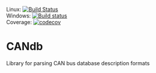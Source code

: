 Linux: [![Build Status](https://travis-ci.org/GENIVI/CANdb.svg?branch=master)](https://travis-ci.org/GENIVI/CANdb) <br />
Windows: [![Build status](https://ci.appveyor.com/api/projects/status/cq9bwxy8qc56fx9p/branch/master?svg=true)](https://ci.appveyor.com/project/rkollataj/candbc/branch/master) <br />
Coverage: [![codecov](https://codecov.io/gh/GENIVI/CANdb/branch/master/graph/badge.svg)](https://codecov.io/gh/GENIVI/CANdb)

# CANdb
Library for parsing CAN bus database description formats
